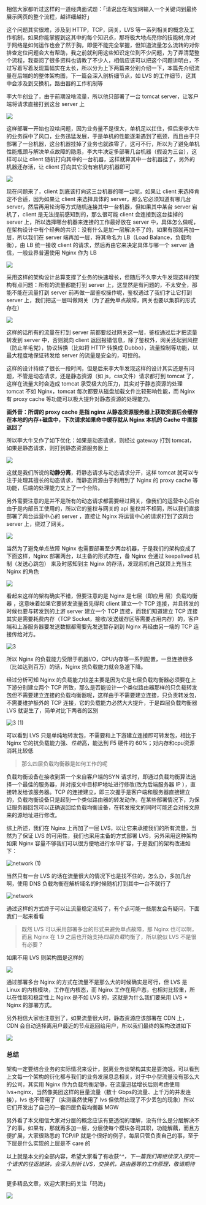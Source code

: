 相信大家都听过这样的一道经典面试题：「请说出在淘宝网输入一个关键词到最终展示网页的整个流程，越详细越好」

这个问题其实很难，涉及到 HTTP，TCP，网关，LVS 等一系列相关的概念及工作机制，如果你能掌握到这其中的每个知识点，那将极大地点亮你的技能树,你对于网络是如何运作也会了然于胸，即便不能完全掌握，但知道流量怎么流转的对你排查定位问题会大有帮助，我之前就利用这些知识定位到不少问题，为了弄清楚整个流程，我查阅了很多资料也请教了不少人，相信应该可以把这个问题讲明白，不过写着写着发现篇幅实在太长，所以分为上下两篇来分别介绍一下，本篇先介绍流量在后端的的整体架构图，下一篇会深入剖析细节点，如 LVS 的工作细节，这其中会涉及到交换机，路由器的工作机制等


李大牛创业了，由于前期没啥流量，所以他只部署了一台 tomcat server，让客户端将请求直接打到这台 server 上

![](https://tva1.sinaimg.cn/large/008i3skNgy1gsd03fh3r3j30fm06mjrf.jpg)

这样部署一开始也没啥问题，因为业务量不是很大，单机足以扛住，但后来李大牛的业务踩中了风口，业务迅猛发展，于是单机的性能逐渐遇到了瓶颈，而且由于只部署了一台机器，这台机器挂掉了业务也就跌零了，这可不行，所以为了避免单机性能瓶颈与解决单点故障的隐患，李大牛决定多部署几台机器（假设为三台），这样可以让 client 随机打向其中的一台机器，这样就算其中一台机器挂了，另外的机器还存活，让 client 打向其它没有宕机的机器即可



![](https://tva1.sinaimg.cn/large/008i3skNgy1gsd021xvz0j30fm0f2gly.jpg)



现在问题来了，client 到底该打向这三台机器的哪一台呢，如果让 client 来选择肯定不合适，因为如果让 client 来选择具体的 server，那么它必须知道有哪几台 server，然后再用轮询等方式随机连接其中一台机器，但如果其中某台 server 宕机了，client 是无法提前感知到的，那么很可能 client 会连接到这台挂掉的 server 上，所以选择哪台机器来连接的工作最好放在 server 中，具体怎么做呢，在架构设计中有个经典的共识：没有什么是加一层解决不了的，如果有那就再加一层，所以我们在 server 端再加一层，将其命名为 LB（Load Balance，负载均衡），由 LB 统一接收 client 的请求，然后再由它来决定具体与哪一个 server 通信，一般业界普遍使用 Nginx 作为 LB





![](https://tva1.sinaimg.cn/large/008i3skNgy1gsd005nzx4j30lq0f2mxz.jpg)





采用这样的架构设计总算支撑了业务的快速增长，但随后不久李大牛发现这样的架构有点问题：所有的流量都能打到  server 上，这显然是有问题的，不太安全，那能不能在流量打到 server 前再做一层鉴权操作呢，鉴权通过了我们才让它打到 server 上，我们把这一层叫做网关（为了避免单点故障，网关也要以集群的形式存在）



![](https://tva1.sinaimg.cn/large/008i3skNgy1gsczx63yx0j30q60f2ab5.jpg)



这样的话所有的流量在打到  server 前都要经过网关这一层，鉴权通过后才把流量转发到 server 中，否则就向 client 返回报错信息，除了鉴权外，网关还起到风控（防止羊毛党），协议转换（比如将 HTTP 转换成 Dubbo），流量控制等功能，以最大程度地保证转发给 server 的流量是安全的，可控的。



这样的设计持续了很长一段时间，但是后来李大牛发现这样的设计其实还是有问题，不管是动态请求，还是静态资源（如 js，css文件）请求都打到 tomcat 了，这样在流量大时会造成 tomcat 承受极大的压力，其实对于静态资源的处理 tomcat 不如 Nginx，tomcat 每次都要从磁盘加载文件比较影响性能，而 Nginx 有 proxy  cache 等功能可以极大提升对静态资源的处理能力。

**画外音：所谓的 proxy cache 是指 nginx 从静态资源服务器上获取资源后会缓存在本地的内存+磁盘中，下次请求如果命中缓存就从 Nginx 本机的 Cache 中直接返回了**



所以李大牛又作了如下优化：如果是动态请求，则经过 gateway 打到 tomcat，如果是静态请求，则打到静态资源服务器上

![](https://tva1.sinaimg.cn/large/008i3skNgy1gsd1co118ej30s80k2go0.jpg)

这就是我们所说的**动静分离**，将静态请求与动态请求分开，这样 tomcat 就可以专注于处理其擅长的动态请求，而静态资源由于利用到了 Nginx 的  proxy cache 等功能，后端的处理能力又上了一个台阶。



另外需要注意的是并不是所有的动态请求都需要经过网关，像我们的运营中心后台由于是内部员工使用的，所以它的鉴权与网关的 api 鉴权并不相同，所以我们直接部署了两台运营中心的 server ，直接让 Nginx 将运营中心的请求打到了这两台 server 上，绕过了网关。

![](https://tva1.sinaimg.cn/large/008i3skNly1gsddwa333oj30t00ne0vi.jpg)



当然为了避免单点故障 Nginx 也需要部署至少两台机器，于是我们的架构变成了下面这样，Nginx 部署两台，以主备的形式存在，备 Nginx 会通过 keepalived 机制（发送心跳包） 来及时感知到主 Nginx 的存活，发现宕机自己就顶上充当主 Nginx 的角色



![](https://tva1.sinaimg.cn/large/008i3skNly1gsfqp6j6ihj30mu0oi0v7.jpg)



看起来这样的架构确实不错，但要注意的是 Nginx 是七层（即应用 层）负载均衡器 ，这意味着如果它要转发流量首先得和 client 建立一个 TCP 连接，并且转发的时候也要与转发到的上游 server 建立一个 TCP 连接，而我们知道建立 TCP 连接其实是需要耗费内存（TCP Socket，接收/发送缓存区等需要占用内存）的，客户端和上游服务器要发送数据都需要先发送暂存到到 Nginx 再经由另一端的 TCP 连接传给对方。



![3](https://tva1.sinaimg.cn/large/008i3skNgy1gsfplyrnsdj30qq04ijs7.jpg)



所以 Nginx 的负载能力受限于机器I/O，CPU内存等一系列配置，一旦连接很多（比如达到百万）的话，Nginx 抗负载能力就会急遽下降。



经过分析可知 Nginx 的负载能力较差主要是因为它是七层负载均衡器必须要在上下游分别建立两个 TCP 所致，那么是否能设计一个类似路由器那样的只负载转发包但不需要建立连接的负载均衡器呢，这样由于不需要建立连接，只负责转发包，不需要维护额外的 TCP 连接，它的负载能力必然大大提升，于是四层负载均衡器 LVS 就诞生了，简单对比下两者的区别

![3 (1)](https://tva1.sinaimg.cn/large/008i3skNly1gsfr3lb4h6j30ru0dctb0.jpg)



可以看到  LVS 只是单纯地转发包，不需要和上下游建立连接即可转发包，相比于 Nginx 它的抗负载能力强、*性能*高，能达到 F5 硬件的 60%；对内存和cpu资源消耗比较低



>  那么四层负载均衡器是如何工作的呢



负载均衡设备在接收到第一个来自客户端的SYN 请求时，即通过负载均衡算法选择一个最佳的服务器，并对报文中目标IP地址进行修改(改为后端服务器 IP ），直接转发给该服务器。TCP 的连接建立，即三次握手是客户端和服务器直接建立的，负载均衡设备只是起到一个类似路由器的转发动作。在某些部署情况下，为保证服务器回包可以正确返回给负载均衡设备，在转发报文的同时可能还会对报文原来的源地址进行修改。



综上所述，我们在 Nginx 上再加了一层 LVS，以让它来承接我们的所有流量，当然为了保证 LVS 的可用性，我们也采用主备的方式部署 LVS，另外采用这种架构如果 Nginx 容量不够我们可以很方便地进行水平扩容，于是我们的架构改进如下：



![network (1)](https://tva1.sinaimg.cn/large/008i3skNly1gsfrvoo8baj30so0v6ade.jpg)



当然只有一台 LVS 的话在流量很大的情况下也是找不住的，怎么办，多加几台啊，使用 DNS 负载均衡在解析域名的时候随机打到其中一台不就行了



![network](https://tva1.sinaimg.cn/large/008i3skNly1gsg4lsgzsmj30ni0oqdj5.jpg)



通过这样的方式终于可以让流量稳定流转了，有个点可能一些朋友会有疑问，下面我们一起来看看



> 既然 LVS 可以采用部署多台的形式来避免单点故障，那 Nginx 也可以啊，而且 Nginx 在 1.9 之后也开始支持*四层负载*均衡了，所以貌似 LVS 不是很有必要？

如果不用 LVS 则架构图是这样的

![](https://tva1.sinaimg.cn/large/008i3skNly1gsg4tjham6j30nc0j8ju3.jpg)

通过部署多台 Nginx 的方式在流量不是那么大的时候确实是可行，但 LVS 是 Linux 的内核模块，工作在内核态，而 Nginx 工作在用户态，也相对比较重，所以在性能和稳定性上 Nginx 是不如 LVS 的，这就是为什么我们要采用 LVS + Nginx 的部署方式。



另外相信大家也注意到了，如果流量很大时，静态资源应该部署在 CDN 上， CDN 会自动选择离用户最近的节点返回给用户，所以我们最终的架构改进如下

![](https://tva1.sinaimg.cn/large/008i3skNly1gsg5imyisjj30ou0vedjl.jpg)



### 总结

架构一定要结合业务的实际情况来设计，脱离业务谈架构其实是耍流氓，可以看到上文每一个架构的衍化都与我们的业务发展息息相关，对于中小型流量没有那么大的公司，其实用 Nginx 作为负载均衡足够，在流量迅猛增长后则考虑使用 lvs+nginx，当然像美团这样的巨量流量（数十 Gbps的流量、上千万的并发连接），lvs 也不管用了（实测虽然使用了 lvs 但依然出现了不少丢包的现象）所以它们开发出了自己的一套四层负载均衡器 MGW

另外看了本文相信大家对分层的概念应该有更透彻的理解，没有什么是分层解决不了的事，如果有，那就再多加一层，分层使每个模块各司其职，功能解藕，而且方便扩展，大家很熟悉的 TCP/IP 就是个很好的例子，每层只管负责自己的事，至于下层是什么实现的上层是不 care 的

以上就是本文的全部内容，希望大家看了有收获^_^，下一篇我们再继续深入探究一个请求的往返链路，会深入剖析 LVS，交换机，路由器等的工作原理，敬请期待 ^_^


更多精品文章，欢迎大家扫码关注「码海」

![](https://p3-juejin.byteimg.com/tos-cn-i-k3u1fbpfcp/21e614235c1146af82cc8ec3ed1f5d26~tplv-k3u1fbpfcp-zoom-1.image)